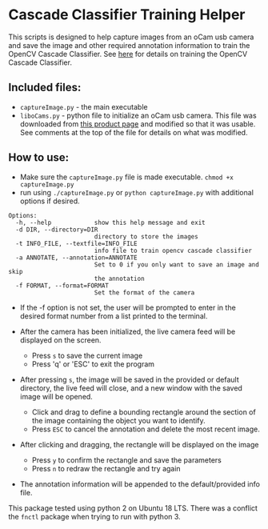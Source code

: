 # Cascade Classifier Training Helper

This scripts is designed to help capture images from an oCam usb camera and save the image and other required annotation information to train the OpenCV Cascade Classifier. See [here](https://docs.opencv.org/3.4/dc/d88/tutorial_traincascade.html) for details on training the OpenCV Cascade Classifier.

## Included files:
- `captureImage.py` - the main executable
- `liboCams.py` - python file to initialize an oCam usb camera. This file was downloaded from [this product page](http://withrobot.com/en/camera/ocam-1cgn-u-t/) and modified so that it was usable. See comments at the top of the file for details on what was modified.

## How to use:
- Make sure the `captureImage.py` file is made executable. `chmod +x captureImage.py`
- run using `./captureImage.py` or `python captureImage.py` with additional options if desired.

```
Options:
  -h, --help            show this help message and exit
  -d DIR, --directory=DIR
                        directory to store the images
  -t INFO_FILE, --textfile=INFO_FILE
                        info file to train opencv cascade classifier
  -a ANNOTATE, --annotation=ANNOTATE
                        Set to 0 if you only want to save an image and skip
                        the annotation
  -f FORMAT, --format=FORMAT
                        Set the format of the camera
```

- If the -f option is not set, the user will be prompted to enter in the desired format number from a list printed to the terminal.

- After the camera has been initialized, the live camera feed will be displayed on the screen.
  - Press `s` to save the current image
  - Press 'q' or 'ESC' to exit the program


- After pressing `s`, the image will be saved in the provided or default directory, the live feed will close, and a new window with the saved image will be opened.
  - Click and drag to define a bounding rectangle around the section of the image containing the object you want to identify.
  - Press `ESC` to cancel the annotation and delete the most recent image.

- After clicking and dragging, the rectangle will be displayed on the image
  - Press `y` to confirm the rectangle and save the parameters
  - Press `n` to redraw the rectangle and try again

- The annotation information will be appended to the default/provided info file.


This package tested using python 2 on Ubuntu 18 LTS. There was a conflict the `fnctl` package when trying to run with python 3.
